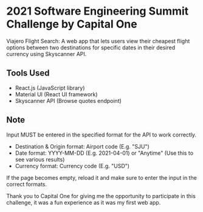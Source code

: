 # 2021 Software Engineering Summit Challenge by Capital One

Viajero Flight Search: A web app that lets users view their cheapest flight options between two destinations for specific dates in their desired currency using Skyscanner API.

## Tools Used

- React.js (JavaScript library)
- Material UI (React UI framework)
- Skyscanner API (Browse quotes endpoint)

## Note

Input MUST be entered in the specified format for the API to work correctly. 

- Destination & Origin format: Airport code (E.g. "SJU")
- Date format: YYYY-MM-DD (E.g. 2021-04-01) or "Anytime" (Use this to see various results)
- Currency format: Currency code (E.g. "USD")

If the page becomes empty, reload it and make sure to enter the input in the correct formats. 

Thank you to Capital One for giving me the opportunity to participate in this challenge, it was a fun experience as it was my first web app.
